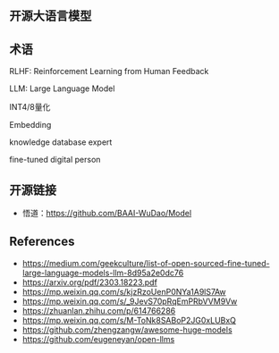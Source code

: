 ## 开源大语言模型

## 术语

RLHF: Reinforcement Learning from Human Feedback

LLM: Large Language Model

INT4/8量化

Embedding

knowledge database expert

fine-tuned digital person



## 开源链接

* 悟道：https://github.com/BAAI-WuDao/Model



## References

* https://medium.com/geekculture/list-of-open-sourced-fine-tuned-large-language-models-llm-8d95a2e0dc76
* https://arxiv.org/pdf/2303.18223.pdf
* https://mp.weixin.qq.com/s/kjzRzoUenP0NYa1A9lS7Aw
* https://mp.weixin.qq.com/s/_9JevS70pRqEmPRbVVM9Vw
* https://zhuanlan.zhihu.com/p/614766286
* https://mp.weixin.qq.com/s/M-ToNk8SABoP2JG0xLUBxQ
* https://github.com/zhengzangw/awesome-huge-models
* https://github.com/eugeneyan/open-llms